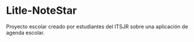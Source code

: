 # Litle-NoteStar
Proyecto escolar creado por estudiantes del ITSJR sobre una aplicación de agenda escolar.
